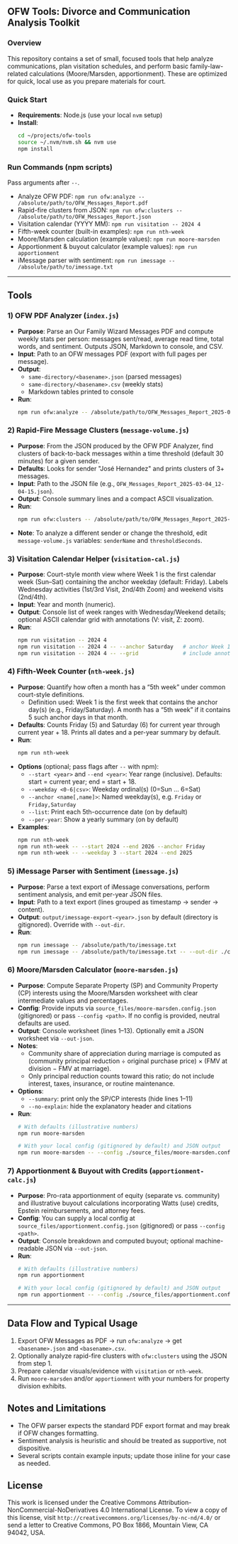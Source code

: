 ## OFW Tools: Divorce and Communication Analysis Toolkit

### Overview

This repository contains a set of small, focused tools that help analyze communications, plan visitation schedules, and perform basic family-law-related calculations (Moore/Marsden, apportionment). These are optimized for quick, local use as you prepare materials for court.

### Quick Start

- **Requirements**: Node.js (use your local `nvm` setup)
- **Install**:
  ```bash
  cd ~/projects/ofw-tools
  source ~/.nvm/nvm.sh && nvm use
  npm install
  ```

### Run Commands (npm scripts)

Pass arguments after `--`.

- Analyze OFW PDF: `npm run ofw:analyze -- /absolute/path/to/OFW_Messages_Report.pdf`
- Rapid-fire clusters from JSON: `npm run ofw:clusters -- /absolute/path/to/OFW_Messages_Report.json`
- Visitation calendar (YYYY MM): `npm run visitation -- 2024 4`
- Fifth-week counter (built-in examples): `npm run nth-week`
- Moore/Marsden calculation (example values): `npm run moore-marsden`
- Apportionment & buyout calculator (example values): `npm run apportionment`
- iMessage parser with sentiment: `npm run imessage -- /absolute/path/to/imessage.txt`

---

## Tools

### 1) OFW PDF Analyzer (`index.js`)

- **Purpose**: Parse an Our Family Wizard Messages PDF and compute weekly stats per person: messages sent/read, average read time, total words, and sentiment. Outputs JSON, Markdown to console, and CSV.
- **Input**: Path to an OFW messages PDF (export with full pages per message).
- **Output**:
  - `same-directory/<basename>.json` (parsed messages)
  - `same-directory/<basename>.csv` (weekly stats)
  - Markdown tables printed to console
- **Run**:
  ```bash
  npm run ofw:analyze -- /absolute/path/to/OFW_Messages_Report_2025-03-04.pdf
  ```

### 2) Rapid-Fire Message Clusters (`message-volume.js`)
- **Purpose**: From the JSON produced by the OFW PDF Analyzer, find clusters of back-to-back messages within a time threshold (default 30 minutes) for a given sender.
- **Defaults**: Looks for sender "José Hernandez" and prints clusters of 3+ messages.
- **Input**: Path to the JSON file (e.g., `OFW_Messages_Report_2025-03-04_12-04-15.json`).
- **Output**: Console summary lines and a compact ASCII visualization.
- **Run**:
  ```bash
  npm run ofw:clusters -- /absolute/path/to/OFW_Messages_Report_2025-03-04_12-04-15.json
  ```
- **Note**: To analyze a different sender or change the threshold, edit `message-volume.js` variables: `senderName` and `thresholdSeconds`.

### 3) Visitation Calendar Helper (`visitation-cal.js`)

- **Purpose**: Court-style month view where Week 1 is the first calendar week (Sun–Sat) containing the anchor weekday (default: Friday). Labels Wednesday activities (1st/3rd Visit, 2nd/4th Zoom) and weekend visits (2nd/4th).
- **Input**: Year and month (numeric).
- **Output**: Console list of week ranges with Wednesday/Weekend details; optional ASCII calendar grid with annotations (V: visit, Z: zoom).
- **Run**:
  ```bash
  npm run visitation -- 2024 4
  npm run visitation -- 2024 4 -- --anchor Saturday   # anchor Week 1 on Saturdays
  npm run visitation -- 2024 4 -- --grid              # include annotated calendar grid
  ```

### 4) Fifth-Week Counter (`nth-week.js`)

- **Purpose**: Quantify how often a month has a “5th week” under common court-style definitions.
  - Definition used: Week 1 is the first week that contains the anchor day(s) (e.g., Friday/Saturday). A month has a “5th week” if it contains 5 such anchor days in that month.
- **Defaults**: Counts Friday (5) and Saturday (6) for current year through current year + 18. Prints all dates and a per-year summary by default.
- **Run**:
  ```bash
  npm run nth-week
  ```
- **Options** (optional; pass flags after `--` with npm):
  - `--start <year>` and `--end <year>`: Year range (inclusive). Defaults: start = current year; end = start + 18.
  - `--weekday <0-6|csv>`: Weekday ordinal(s) (0=Sun … 6=Sat)
  - `--anchor <name[,name]>`: Named weekday(s), e.g. `Friday` or `Friday,Saturday`
  - `--list`: Print each 5th-occurrence date (on by default)
  - `--per-year`: Show a yearly summary (on by default)
- **Examples**:
  ```bash
  npm run nth-week
  npm run nth-week -- --start 2024 --end 2026 --anchor Friday
  npm run nth-week -- --weekday 3 --start 2024 --end 2025
  ```

### 5) iMessage Parser with Sentiment (`imessage.js`)

- **Purpose**: Parse a text export of iMessage conversations, perform sentiment analysis, and emit per-year JSON files.
- **Input**: Path to a text export (lines grouped as timestamp → sender → content).
- **Output**: `output/imessage-export-<year>.json` by default (directory is gitignored). Override with `--out-dir`.
- **Run**:
  ```bash
  npm run imessage -- /absolute/path/to/imessage.txt
  npm run imessage -- /absolute/path/to/imessage.txt -- --out-dir ./custom_output
  ```

### 6) Moore/Marsden Calculator (`moore-marsden.js`)

- **Purpose**: Compute Separate Property (SP) and Community Property (CP) interests using the Moore/Marsden worksheet with clear intermediate values and percentages.
- **Config**: Provide inputs via `source_files/moore-marsden.config.json` (gitignored) or pass `--config <path>`. If no config is provided, neutral defaults are used.
- **Output**: Console worksheet (lines 1–13). Optionally emit a JSON worksheet via `--out-json`.
- **Notes**:
  - Community share of appreciation during marriage is computed as (community principal reduction ÷ original purchase price) × (FMV at division − FMV at marriage).
  - Only principal reduction counts toward this ratio; do not include interest, taxes, insurance, or routine maintenance.
- **Options**:
  - `--summary`: print only the SP/CP interests (hide lines 1–11)
  - `--no-explain`: hide the explanatory header and citations
- **Run**:
  ```bash
  # With defaults (illustrative numbers)
  npm run moore-marsden

  # With your local config (gitignored by default) and JSON output
  npm run moore-marsden -- --config ./source_files/moore-marsden.config.json --out-json ./output/moore-marsden.json
  ```

### 7) Apportionment & Buyout with Credits (`apportionment-calc.js`)

- **Purpose**: Pro-rata apportionment of equity (separate vs. community) and illustrative buyout calculations incorporating Watts (use) credits, Epstein reimbursements, and attorney fees.
- **Config**: You can supply a local config at `source_files/apportionment.config.json` (gitignored) or pass `--config <path>`.
- **Output**: Console breakdown and computed buyout; optional machine-readable JSON via `--out-json`.
- **Run**:
  ```bash
  # With defaults (illustrative numbers)
  npm run apportionment

  # With your local config (gitignored by default) and JSON output
  npm run apportionment -- --config ./source_files/apportionment.config.json --out-json ./output/apportionment.json
  ```

---

## Data Flow and Typical Usage

1) Export OFW Messages as PDF → run `ofw:analyze` → get `<basename>.json` and `<basename>.csv`.
2) Optionally analyze rapid-fire clusters with `ofw:clusters` using the JSON from step 1.
3) Prepare calendar visuals/evidence with `visitation` or `nth-week`.
4) Run `moore-marsden` and/or `apportionment` with your numbers for property division exhibits.

## Notes and Limitations

- The OFW parser expects the standard PDF export format and may break if OFW changes formatting.
- Sentiment analysis is heuristic and should be treated as supportive, not dispositive.
- Several scripts contain example inputs; update those inline for your case as needed.

## License

This work is licensed under the Creative Commons Attribution-NonCommercial-NoDerivatives 4.0 International License. To view a copy of this license, visit `http://creativecommons.org/licenses/by-nc-nd/4.0/` or send a letter to Creative Commons, PO Box 1866, Mountain View, CA 94042, USA.
